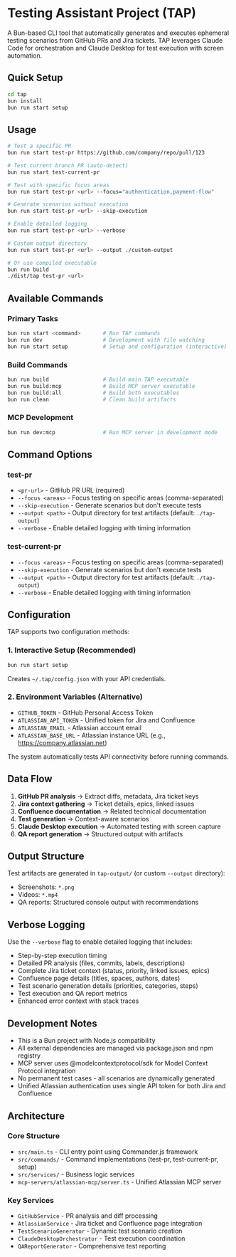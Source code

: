 # Testing Assistant Project (TAP)

A Bun-based CLI tool that automatically generates and executes ephemeral testing scenarios from GitHub PRs and Jira tickets. TAP leverages Claude Code for orchestration and Claude Desktop for test execution with screen automation.

## Quick Setup

```bash
cd tap
bun install
bun run start setup
```

## Usage

```bash
# Test a specific PR
bun run start test-pr https://github.com/company/repo/pull/123

# Test current branch PR (auto-detect)
bun run start test-current-pr

# Test with specific focus areas
bun run start test-pr <url> --focus="authentication,payment-flow"

# Generate scenarios without execution
bun run start test-pr <url> --skip-execution

# Enable detailed logging
bun run start test-pr <url> --verbose

# Custom output directory
bun run start test-pr <url> --output ./custom-output

# Or use compiled executable
bun run build
./dist/tap test-pr <url>
```

## Available Commands

### Primary Tasks
```bash
bun run start <command>       # Run TAP commands
bun run dev                   # Development with file watching
bun run start setup           # Setup and configuration (interactive)
```

### Build Commands
```bash
bun run build                 # Build main TAP executable
bun run build:mcp             # Build MCP server executable
bun run build:all             # Build both executables
bun run clean                 # Clean build artifacts
```

### MCP Development
```bash
bun run dev:mcp               # Run MCP server in development mode
```

## Command Options

### test-pr
- `<pr-url>` - GitHub PR URL (required)
- `--focus <areas>` - Focus testing on specific areas (comma-separated)
- `--skip-execution` - Generate scenarios but don't execute tests
- `--output <path>` - Output directory for test artifacts (default: `./tap-output`)
- `--verbose` - Enable detailed logging with timing information

### test-current-pr
- `--focus <areas>` - Focus testing on specific areas (comma-separated)
- `--skip-execution` - Generate scenarios but don't execute tests
- `--output <path>` - Output directory for test artifacts (default: `./tap-output`)
- `--verbose` - Enable detailed logging with timing information

## Configuration

TAP supports two configuration methods:

### 1. Interactive Setup (Recommended)
```bash
bun run start setup
```
Creates `~/.tap/config.json` with your API credentials.

### 2. Environment Variables (Alternative)
- `GITHUB_TOKEN` - GitHub Personal Access Token
- `ATLASSIAN_API_TOKEN` - Unified token for Jira and Confluence
- `ATLASSIAN_EMAIL` - Atlassian account email
- `ATLASSIAN_BASE_URL` - Atlassian instance URL (e.g., https://company.atlassian.net)

The system automatically tests API connectivity before running commands.

## Data Flow

1. **GitHub PR analysis** → Extract diffs, metadata, Jira ticket keys
2. **Jira context gathering** → Ticket details, epics, linked issues
3. **Confluence documentation** → Related technical documentation
4. **Test generation** → Context-aware scenarios
5. **Claude Desktop execution** → Automated testing with screen capture
6. **QA report generation** → Structured output with artifacts

## Output Structure

Test artifacts are generated in `tap-output/` (or custom `--output` directory):
- Screenshots: `*.png`
- Videos: `*.mp4` 
- QA reports: Structured console output with recommendations

## Verbose Logging

Use the `--verbose` flag to enable detailed logging that includes:
- Step-by-step execution timing
- Detailed PR analysis (files, commits, labels, descriptions)
- Complete Jira ticket context (status, priority, linked issues, epics)
- Confluence page details (titles, spaces, authors, dates)
- Test scenario generation details (priorities, categories, steps)
- Test execution and QA report metrics
- Enhanced error context with stack traces

## Development Notes

- This is a Bun project with Node.js compatibility
- All external dependencies are managed via package.json and npm registry
- MCP server uses @modelcontextprotocol/sdk for Model Context Protocol integration
- No permanent test cases - all scenarios are dynamically generated
- Unified Atlassian authentication uses single API token for both Jira and Confluence

## Architecture

### Core Structure
- `src/main.ts` - CLI entry point using Commander.js framework
- `src/commands/` - Command implementations (test-pr, test-current-pr, setup)
- `src/services/` - Business logic services
- `mcp-servers/atlassian-mcp/server.ts` - Unified Atlassian MCP server

### Key Services
- `GitHubService` - PR analysis and diff processing
- `AtlassianService` - Jira ticket and Confluence page integration
- `TestScenarioGenerator` - Dynamic test scenario creation
- `ClaudeDesktopOrchestrator` - Test execution coordination
- `QAReportGenerator` - Comprehensive test reporting